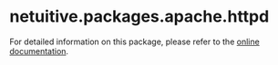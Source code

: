 # netuitive.packages.apache.httpd

For detailed information on this package, please refer to the [online documentation](https://help.netuitive.com/Content/Integrations/httpd.htm).